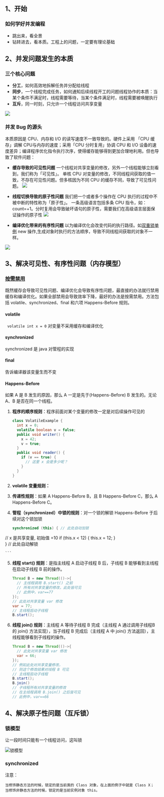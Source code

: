 ## 1、开始
### 如何学好并发编程
- 跳出来，看全景
- 钻转进去，看本质。工程上的问题，一定要有理论基础
## 2、并发问题发生的本质
### 三个核心问题
- **分工**，如何高效地拆解任务并分配给线程
- **同步**，一个线程完成任务，如何通知后续线程开工的问题线程协作的本质：当某个条件不满足时，线程需要等待，当某个条件满足时，线程需要被唤醒执行​​
- **互斥**，同一时刻，只允许一个线程访问共享变量

![](http://media.xindapei.cn/2019-06-30-15618874987474.jpg)

### 并发 Bug 的源头
本质原因是 CPU、内存和 I/O 的读写速度不一致导致的。硬件上采用 「CPU 缓存」调解 CPU与内存的速度；采用「CPU 分时复用」协调 CPU 和 I/O 设备的速度差异；编译程序优化指令执行次序，使得缓存能够得到更加合理地利用。但也导致了软件问题：

- **缓存导致的可见性问题**
一个线程对共享变量的修改，另外一个线程能够立刻看到，我们称为「可见性」。
单核 CPU 对变量的修改，不同线程间获取的值一致，不存在可见性问题。但多核因为不同 CPU 的缓存不同，导致了可见性问题。
![](http://media.xindapei.cn/2019-06-30-15618883059294.jpg)

- **线程切换导致的原子性问题**
我们把一个或者多个操作在 CPU 执行的过程中不被中断的特性称为「原子性」。
一条高级语言包括多条 CPU 指令，如：count=+1。分时复用会导致破坏语句的原子性，需要我们在高级语言层面保证操作的原子性
![](http://media.xindapei.cn/2019-06-30-15618886559448.jpg)

- **编译优化带来的有序性问题**
以为编译优化会改变代码的执行路径。如[双重锁单例]() new 操作,生成对象时执行的方法顺序，导致不同线程间获取的对象不一样。

![](http://media.xindapei.cn/2019-06-30-15618892256926.jpg)

## 3、解决可见性、有序性问题（内存模型）
### [按需禁用](http://www.cs.umd.edu/~pugh/java/memoryModel/jsr-133-faq.html)
既然缓存会导致可见性问题、编译优化会导致有序性问题，最直接的办法就行禁用缓存和编译优化。如果全部禁用会导致效率下降，最好的办法是按需禁用。方法包括 volatile、synchronized、final 和六项 Happens-Before 规则。

#### volatile
` volatile int x = 0` 对变量不采用缓存和编译优化
#### synchronized
synchronized 是 java 对管程的实现
#### final
告诉编译器该变量生而不变

#### Happens-Before
如果 A 是 B 发生的原因，那么 A 一定是先于(Happens-Before) B 发生的。无论 A、B 是否在同一个线程。

1. **程序的顺序规则**：程序前面对某个变量的修改一定是对后续操作可见的
  
    ``` java
    class VolatileExample {
      int x = 0;
      volatile boolean v = false;
      public void writer() {
        x = 42;
        v = true;
      }
      public void reader() {
        if (v == true) {
          // 这里 x 会是多少呢？
        }
      }
    }
    ```

2. **volatile 变量规则：**
3. **传递性规则**：如果 A Happens-Before B，且 B Happens-Before C，那么 A Happens-Before C。
4. **管程（synchronized）中锁的规则**：对一个锁的解锁 Happens-Before 于后续对这个锁加锁
    ``` java
    synchronized (this) { // 此处自动加锁
  // x 是共享变量, 初始值 =10
  if (this.x < 12) {
    this.x = 12; 
  }  
} // 此处自动解锁

    ```
5. **线程 start() 规则**：是指主线程 A 启动子线程 B 后，子线程 B 能够看到主线程在启动子线程 B 前的操作。

    ``` java
    Thread B = new Thread(()->{
      // 主线程调用 B.start() 之前
      // 所有对共享变量的修改，此处皆可见
      // 此例中，var==77
    });
    // 此处对共享变量 var 修改
    var = 77;
    // 主线程启动子线程
    B.start();
    ```
6. **线程 join() 规则**：主线程 A 等待子线程 B 完成（主线程 A 通过调用子线程B 的 join() 方法实现），当子线程 B 完成后（主线程 A 中 join() 方法返回），主线程能够看到子线程的操作。

    ``` java
    Thread B = new Thread(()->{
      // 此处对共享变量 var 修改
      var = 66;
    });
    // 例如此处对共享变量修改，
    // 则这个修改结果对线程 B 可见
    // 主线程启动子线程
    B.start();
    B.join()
    // 子线程所有对共享变量的修改
    // 在主线程调用 B.join() 之后皆可见
    // 此例中，var==66
    ```
## 4、解决原子性问题（互斥锁）
### 锁模型
让一段时间只能有一个线程访问，这叫锁

![锁模型](http://media.xindapei.cn/2019-06-30-15619027436336.jpg)

### synchronized


注意：
```
当修饰静态方法的时候，锁定的是当前类的 Class 对象，在上面的例子中就是 Class X；
当修饰非静态方法的时候，锁定的是当前实例对象 this。
```



